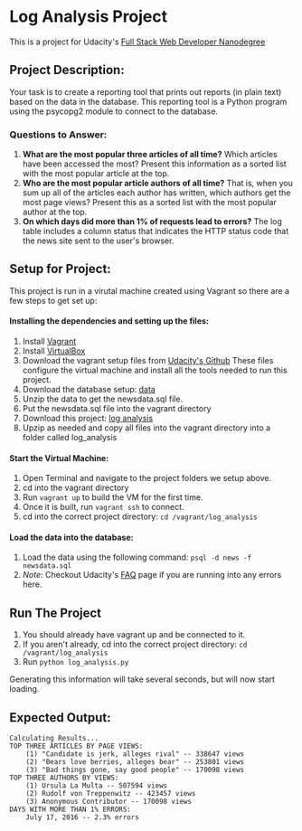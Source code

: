 # Log Analysis Project
This is a project for Udacity's [Full Stack Web Developer Nanodegree](https://www.udacity.com/course/full-stack-web-developer-nanodegree--nd004)
## Project Description:
Your task is to create a reporting tool that prints out reports (in plain text)
based on the data in the database. This reporting tool is a Python program
using the psycopg2 module to connect to the database.
### Questions to Answer:
1. **What are the most popular three articles of all time?** Which articles have been
accessed the most? Present this information as a sorted list with the most popular
article at the top.
1. **Who are the most popular article authors of all time?** That is, when you sum up
all of the articles each author has written, which authors get the most page views?
Present this as a sorted list with the most popular author at the top.
1. **On which days did more than 1% of requests lead to errors?**  The log table
includes a column status that indicates the HTTP status code that the news site sent
to the user's browser.

## Setup for Project:
This project is run in a virutal machine created using Vagrant so there are a few steps
to get set up:
#### Installing the dependencies and setting up the files:
1. Install [Vagrant](https://www.vagrantup.com/)
1. Install [VirtualBox](https://www.virtualbox.org/)
1. Download the vagrant setup files from [Udacity's Github](https://github.com/udacity/fullstack-nanodegree-vm)
These files configure the virtual machine and install all the tools needed to run this project.
1. Download the database setup: [data](https://d17h27t6h515a5.cloudfront.net/topher/2016/August/57b5f748_newsdata/newsdata.zip)
1. Unzip the data to get the newsdata.sql file.
1. Put the newsdata.sql file into the vagrant directory
1. Download this project: [log analysis](https://github.com/avi1245/log_analysis.git)
1. Upzip as needed and copy all files into the vagrant directory into a folder called log_analysis
#### Start the Virtual Machine:
1. Open Terminal and navigate to the project folders we setup above.
1. cd into the vagrant directory
1. Run ``` vagrant up ``` to build the VM for the first time.
1. Once it is built, run ``` vagrant ssh ``` to connect.
1. cd into the correct project directory: ``` cd /vagrant/log_analysis ```
#### Load the data into the database:
1. Load the data using the following command: ``` psql -d news -f newsdata.sql ```
1. *Note:* Checkout Udacity's [FAQ](https://classroom.udacity.com/nanodegrees/nd004/parts/8d3e23e1-9ab6-47eb-b4f3-d5dc7ef27bf0/modules/bc51d967-cb21-46f4-90ea-caf73439dc59/lessons/262a84d7-86dc-487d-98f9-648aa7ca5a0f/concepts/a9cf98c8-0325-4c68-b972-58d5957f1a91)
page if you are running into any errors here.


## Run The Project
1. You should already have vagrant up and be connected to it.
1. If you aren't already, cd into the correct project directory: ``` cd /vagrant/log_analysis ```
1. Run ``` python log_analysis.py ```

Generating this information will take several seconds, but will now start loading.

## Expected Output:
    Calculating Results...
    TOP THREE ARTICLES BY PAGE VIEWS:
        (1) "Candidate is jerk, alleges rival" -- 338647 views
        (2) "Bears love berries, alleges bear" -- 253801 views
        (3) "Bad things gone, say good people" -- 170098 views
    TOP THREE AUTHORS BY VIEWS:
        (1) Ursula La Multa -- 507594 views
        (2) Rudolf von Treppenwitz -- 423457 views
        (3) Anonymous Contributor -- 170098 views
    DAYS WITH MORE THAN 1% ERRORS:
        July 17, 2016 -- 2.3% errors
